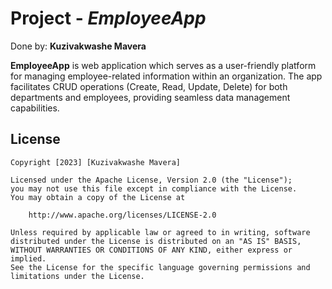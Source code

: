  
# Project  - *EmployeeApp*

Done by: **Kuzivakwashe Mavera**

**EmployeeApp** is web application which serves as a user-friendly platform for managing employee-related information within an organization. The app facilitates CRUD operations (Create, Read, Update, Delete) for both departments and employees, providing seamless data management capabilities.

## License

    Copyright [2023] [Kuzivakwashe Mavera]

    Licensed under the Apache License, Version 2.0 (the "License");
    you may not use this file except in compliance with the License.
    You may obtain a copy of the License at

        http://www.apache.org/licenses/LICENSE-2.0

    Unless required by applicable law or agreed to in writing, software
    distributed under the License is distributed on an "AS IS" BASIS,
    WITHOUT WARRANTIES OR CONDITIONS OF ANY KIND, either express or implied.
    See the License for the specific language governing permissions and
    limitations under the License.
